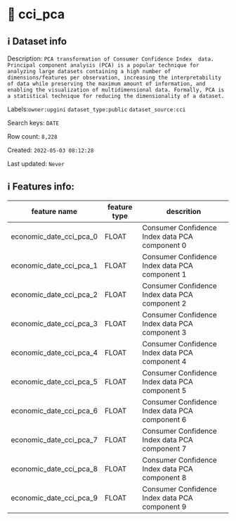 # 📖 cci_pca 
## ℹ️ Dataset info 
Description: `PCA transformation of Consumer Confidence Index  data. Principal component analysis (PCA) is a popular technique for analyzing large datasets containing a high number of dimensions/features per observation, increasing the interpretability of data while preserving the maximum amount of information, and enabling the visualization of multidimensional data. Formally, PCA is a statistical technique for reducing the dimensionality of a dataset.` 

Labels:`owner:upgini` `dataset_type:public` `dataset_source:cci` 

Search keys: `DATE`

Row count: `8,228`

Created: `2022-05-03 08:12:28` 

Last updated: `Never` 

## ℹ️ Features info:
|feature name|feature type|descrition|
|---|---|---|
|economic_date_cci_pca_0|FLOAT|Consumer Confidence Index data PCA component 0|
|economic_date_cci_pca_1|FLOAT|Consumer Confidence Index data PCA component 1|
|economic_date_cci_pca_2|FLOAT|Consumer Confidence Index data PCA component 2|
|economic_date_cci_pca_3|FLOAT|Consumer Confidence Index data PCA component 3|
|economic_date_cci_pca_4|FLOAT|Consumer Confidence Index data PCA component 4|
|economic_date_cci_pca_5|FLOAT|Consumer Confidence Index data PCA component 5|
|economic_date_cci_pca_6|FLOAT|Consumer Confidence Index data PCA component 6|
|economic_date_cci_pca_7|FLOAT|Consumer Confidence Index data PCA component 7|
|economic_date_cci_pca_8|FLOAT|Consumer Confidence Index data PCA component 8|
|economic_date_cci_pca_9|FLOAT|Consumer Confidence Index data PCA component 9|
